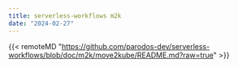 ```yaml
---
title: serverless-workflows m2k
date: "2024-02-27"
---
```


{{< remoteMD "https://github.com/parodos-dev/serverless-workflows/blob/doc/m2k/move2kube/README.md?raw=true" >}}
